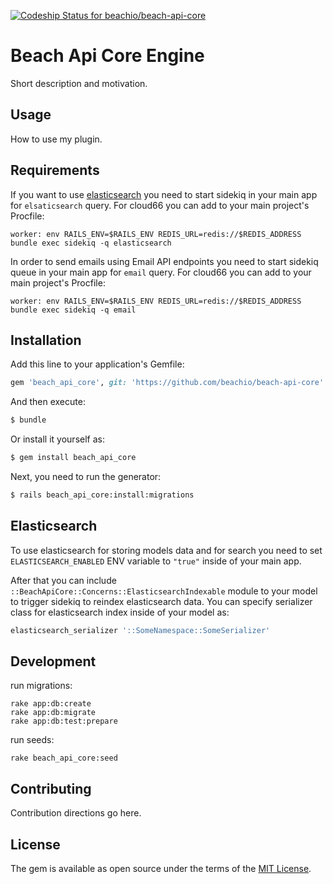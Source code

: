 [ ![Codeship Status for beachio/beach-api-core](https://app.codeship.com/projects/0589cfb0-ccde-0134-cf09-32338ebbb7ed/status?branch=master)](https://app.codeship.com/projects/200292)

# Beach Api Core Engine
Short description and motivation.

## Usage
How to use my plugin.

## Requirements
If you want to use [elasticsearch](#elasticsearch) you need to start sidekiq in your main app for `elsaticsearch` query.
For cloud66 you can add to your main project's Procfile:

```
worker: env RAILS_ENV=$RAILS_ENV REDIS_URL=redis://$REDIS_ADDRESS bundle exec sidekiq -q elasticsearch
```

In order to send emails using Email API endpoints you need to start sidekiq queue in your main app for `email` query.
For cloud66 you can add to your main project's Procfile:

```
worker: env RAILS_ENV=$RAILS_ENV REDIS_URL=redis://$REDIS_ADDRESS bundle exec sidekiq -q email
```

## Installation
Add this line to your application's Gemfile:

```ruby
gem 'beach_api_core', git: 'https://github.com/beachio/beach-api-core'
```

And then execute:
```bash
$ bundle
```

Or install it yourself as:
```bash
$ gem install beach_api_core
```

Next, you need to run the generator:
```bash
$ rails beach_api_core:install:migrations
```

## Elasticsearch
To use elasticsearch for storing models data and for search you need to set `ELASTICSEARCH_ENABLED` ENV variable to `"true"` inside of your main app.

After that you can include `::BeachApiCore::Concerns::ElasticsearchIndexable` module to your model to trigger sidekiq to reindex elasticsearch data.
You can specify serializer class for elasticsearch index inside of your model as:
```ruby
elasticsearch_serializer '::SomeNamespace::SomeSerializer'
```

## Development
run migrations:
```
rake app:db:create
rake app:db:migrate
rake app:db:test:prepare
```
run seeds:
```
rake beach_api_core:seed
```
## Contributing
Contribution directions go here.

## License
The gem is available as open source under the terms of the [MIT License](http://opensource.org/licenses/MIT).
